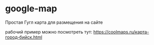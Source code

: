 # google-map
Простая Гугл карта для размещения на сайте

рабочий пример можно посмотреть тут: https://coolmaps.ru/карта-город-бийск.html
